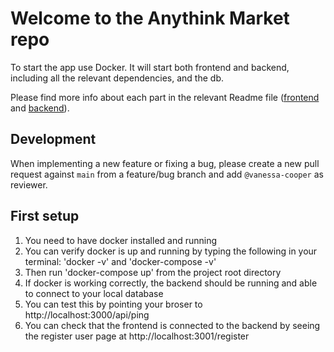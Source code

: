 # Welcome to the Anythink Market repo

To start the app use Docker. It will start both frontend and backend, including all the relevant dependencies, and the db.

Please find more info about each part in the relevant Readme file ([frontend](frontend/readme.md) and [backend](backend/README.md)).

## Development

When implementing a new feature or fixing a bug, please create a new pull request against `main` from a feature/bug branch and add `@vanessa-cooper` as reviewer.

## First setup

1. You need to have docker installed and running
2. You can verify docker is up and running by typing the following in your terminal: 'docker -v' and 'docker-compose -v'
3. Then run 'docker-compose up' from the project root directory
4. If docker is working correctly, the backend should be running and able to connect to your local database
5. You can test this by pointing your broser to http://localhost:3000/api/ping
6. You can check that the frontend is connected to the backend by seeing the register user page at http://localhost:3001/register

